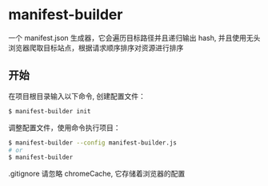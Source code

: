 # manifest-builder

一个 manifest.json 生成器，它会遍历目标路径并且递归输出 hash, 并且使用无头浏览器爬取目标站点，根据请求顺序排序对资源进行排序

## 开始

在项目根目录输入以下命令, 创建配置文件：

```sh
$ manifest-builder init
```

调整配置文件，使用命令执行项目：

```sh
$ manifest-builder --config manifest-builder.js
# or
$ manifest-builder
```

.gitignore 请忽略 chromeCache, 它存储着浏览器的配置
